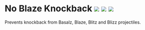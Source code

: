# No Blaze Knockback <a href="https://www.curseforge.com/minecraft/mc-mods/no-blaze-knockback"><img src="http://cf.way2muchnoise.eu/versions/1018674.svg" style="max-width:100%;"></a> <a href="https://www.curseforge.com/minecraft/mc-mods/no-blaze-knockback"><img src="https://cf.way2muchnoise.eu/1018674.svg" style="max-width:100%;"></a> <a href="https://modrinth.com/mod/no-blaze-knockback"><img src="https://img.shields.io/modrinth/dt/JGfuvBm7" style="max-width:100%;"></a>
Prevents knockback from Basalz, Blaze, Blitz and Blizz projectiles.